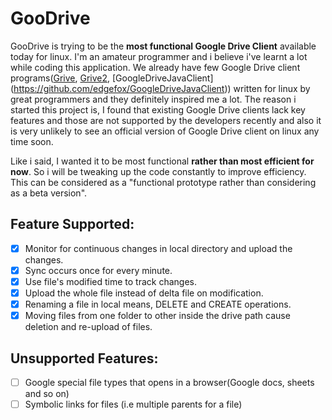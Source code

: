 GooDrive
========

GooDrive is trying to be the **most functional Google Drive Client** available today for linux. I'm an amateur programmer 
and i believe i've learnt a lot while coding this application. We already have few Google Drive client programs([Grive](https://github.com/Grive/grive), [Grive2](https://github.com/vitalif/grive2), [GoogleDriveJavaClient] (https://github.com/edgefox/GoogleDriveJavaClient)) written 
for linux by great programmers and they definitely inspired me a lot. The reason i started this project is, I found that existing Google Drive clients lack key 
features and those are not supported by the developers recently and also it is very unlikely to see an official version 
of Google Drive client on linux any time soon.

Like i said, I wanted it to be most functional **rather than most efficient for now**. So i will be tweaking up the code
constantly to improve efficiency. This can be considered as a "functional prototype rather than considering as a beta
version".

Feature Supported:
------------------

 - [x] Monitor for continuous changes in local directory and upload the changes.
 - [x] Sync occurs once for every minute.
 - [x] Use file's modified time to track changes.
 - [x] Upload the whole file instead of delta file on modification.
 - [x] Renaming a file in local means, DELETE and CREATE operations.
 - [x] Moving files from one folder to other inside the drive path cause deletion and re-upload of files.
 
Unsupported Features:
---------------------
 
 - [ ] Google special file types that opens in a browser(Google docs, sheets and so on)
 - [ ] Symbolic links for files (i.e multiple parents for a file)
